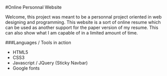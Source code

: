 #Online Personnal Website

Welcome, this project was meant to be a personnal project oriented in web designing and programming. This website is a sort of online resume which can be used as another support for the paper version of my resume.
This can also show what I am capable of in a limited amount of time.


###Languages / Tools in action
- HTML5
- CSS3
- Javascript / JQuery (Sticky Navbar)
- Google fonts
